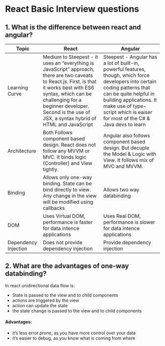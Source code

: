 # React Basic Interview questions

## 1. What is the difference between react and angular?
|Topic|React|Angular|
|---|---|---|
|Learning Curve|Medium to Steepest - it uses an “everything is JavaScript” approach, there are two caveats to React.js. First, is that it works best with ES6 syntax, which can be challenging for a beginner developer. Second is the use of JSX, a syntax hybrid of HTML and JavaScript|Steepest -  Angular has a lot of built-in, powerful features, though, which force developers into certain coding patterns that can be quite helpful in building applications. It make use of type-script which is eaiser for most of the C# & Java devs to learn|
|Architecture|Both Follows component based design. React does not follow any MVVM or MVC. It binds logic (Controller) and View tightly.| Angular also follows component based design. But decuple the Model & Logic with View. It follows mix of MVC and MVVM.|
|Binding| Allows only one-way binding. State can be bind directly to view. Any change in the view will be modified using callbacks | Allows two way databinding|
|DOM| Uses Virtual DOM, performance is faster for data intence applications | Uses Real DOM, performance is slower for data intence applications |
|Dependency Injection	| Does not provide dependency injection | Provide dependency injection |

## 2. What are the advantages of one-way databinding?
In react unidirectional data flow is:
+ State is passed to the view and to child components
+ actions are triggered by the view 
+ action can update the state
+ the state change is passed to the view and to child components
[](https://flaviocopes.com/react-unidirectional-data-flow/view-actions-state.png)
#### Advantages:
+ it’s less error prone, as you have more control over your data
+ it’s easier to debug, as you know what is coming from where
